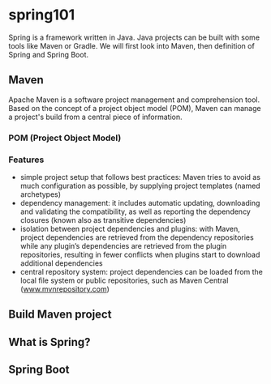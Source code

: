 # spring101
Spring is a framework written in Java. Java projects can be built with some tools like Maven or Gradle. We will first look into Maven, then definition of Spring and Spring Boot. 

## Maven
Apache Maven is a software project management and comprehension tool. Based on the concept of a project object model (POM), Maven can manage a project's build from a central piece of information. 

### POM (Project Object Model)


### Features
- simple project setup that follows best practices: Maven tries to avoid as much configuration as possible, by supplying project templates (named archetypes)
- dependency management: it includes automatic updating, downloading and validating the compatibility, as well as reporting the dependency closures (known also as transitive dependencies)
- isolation between project dependencies and plugins: with Maven, project dependencies are retrieved from the dependency repositories while any plugin’s dependencies are retrieved from the plugin repositories, resulting in fewer conflicts when plugins start to download additional dependencies
- central repository system: project dependencies can be loaded from the local file system or public repositories, such as Maven Central (www.mvnrepository.com)

## Build Maven project

## What is Spring?

## Spring Boot
